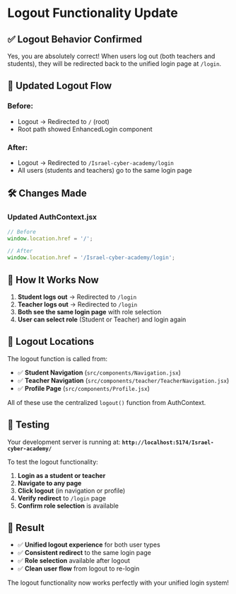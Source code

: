 # Logout Functionality Update

## ✅ **Logout Behavior Confirmed**

Yes, you are absolutely correct! When users log out (both teachers and students), they will be redirected back to the unified login page at `/login`.

## 🔄 **Updated Logout Flow**

### **Before:**
- Logout → Redirected to `/` (root)
- Root path showed EnhancedLogin component

### **After:**
- Logout → Redirected to `/Israel-cyber-academy/login`
- All users (students and teachers) go to the same login page

## 🛠️ **Changes Made**

### **Updated AuthContext.jsx**
```javascript
// Before
window.location.href = '/';

// After  
window.location.href = '/Israel-cyber-academy/login';
```

## 🎯 **How It Works Now**

1. **Student logs out** → Redirected to `/login`
2. **Teacher logs out** → Redirected to `/login`
3. **Both see the same login page** with role selection
4. **User can select role** (Student or Teacher) and login again

## 📍 **Logout Locations**

The logout function is called from:
- ✅ **Student Navigation** (`src/components/Navigation.jsx`)
- ✅ **Teacher Navigation** (`src/components/teacher/TeacherNavigation.jsx`)
- ✅ **Profile Page** (`src/components/Profile.jsx`)

All of these use the centralized `logout()` function from AuthContext.

## 🧪 **Testing**

Your development server is running at:
**`http://localhost:5174/Israel-cyber-academy/`**

To test the logout functionality:

1. **Login as a student or teacher**
2. **Navigate to any page**
3. **Click logout** (in navigation or profile)
4. **Verify redirect** to `/login` page
5. **Confirm role selection** is available

## 🎉 **Result**

- ✅ **Unified logout experience** for both user types
- ✅ **Consistent redirect** to the same login page
- ✅ **Role selection** available after logout
- ✅ **Clean user flow** from logout to re-login

The logout functionality now works perfectly with your unified login system! 